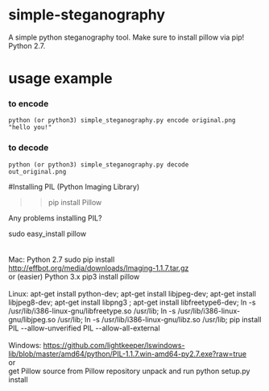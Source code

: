 # simple-steganography
A simple python steganography tool. Make sure to install pillow via pip! Python 2.7.

# usage example

### to encode
<code>python (or python3) simple_steganography.py encode original.png "hello you!"</code>

### to decode
<code>python (or python3) simple_steganography.py decode out_original.png</code>

#Installing PIL (Python Imaging Library)
>> pip install Pillow

Any problems installing PIL?

sudo easy_install pillow
<br>
<br>
<br>
Mac:
Python 2.7
sudo pip install http://effbot.org/media/downloads/Imaging-1.1.7.tar.gz
<br>
or (easier)
Python 3.x
pip3 install pillow
<br><br>
Linux:
apt-get install python-dev;
apt-get install libjpeg-dev;
apt-get install libjpeg8-dev;
apt-get install libpng3 ;
apt-get install libfreetype6-dev;
ln -s /usr/lib/i386-linux-gnu/libfreetype.so /usr/lib;
ln -s /usr/lib/i386-linux-gnu/libjpeg.so /usr/lib;
ln -s /usr/lib/i386-linux-gnu/libz.so /usr/lib;
pip install PIL  --allow-unverified PIL --allow-all-external
<br><br>
Windows:
https://github.com/lightkeeper/lswindows-lib/blob/master/amd64/python/PIL-1.1.7.win-amd64-py2.7.exe?raw=true<br>
or<br>
get Pillow source from Pillow repository unpack and run
python setup.py install
